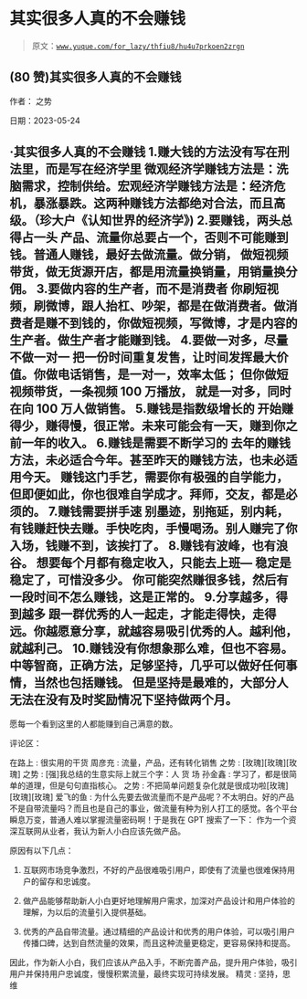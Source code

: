 # 其实很多人真的不会赚钱

> 原文：[`www.yuque.com/for_lazy/thfiu8/hu4u7prkoen2zrgn`](https://www.yuque.com/for_lazy/thfiu8/hu4u7prkoen2zrgn)



## (80 赞)其实很多人真的不会赚钱 

作者： 之势 

日期：2023-05-24 

## ·其实很多人真的不会赚钱 1.赚大钱的方法没有写在刑法里，而是写在经济学里 微观经济学赚钱方法是：洗脑需求，控制供给。宏观经济学赚钱方法是：经济危机，暴涨暴跌。这两种赚钱方法都绝对合法，而且高级。（珍大户《认知世界的经济学》) 2.要赚钱，两头总得占一头 产品、流量你总要占一个，否则不可能赚到钱。普通人赚钱，最好去做流量。做分销， 做短视频带货，做无货源开店，都是用流量换销量，用销量换分佣。 3.要做内容的生产者，而不是消费者 你刷短视频，刷微博，跟人抬杠、吵架，都是在做消费者。做消费者是赚不到钱的，你做短视频，写微博，才是内容的生产者。做生产者才能赚到钱。 4.要做一对多，尽量不做一对一 把一份时间重复发售，让时间发挥最大价值。你做电话销售，是一对一，效率太低； 但你做短视频带货，一条视频 100 万播放， 就是一对多，同时在向 100 万人做销售。 5.赚钱是指数级增长的 开始赚得少，赚得慢，很正常。未来可能会有一天，赚到你之前一年的收入。 6.赚钱是需要不断学习的 去年的赚钱方法，未必适合今年。甚至昨天的赚钱方法，也未必适用今天。 赚钱这门手艺，需要你有极强的自学能力， 但即便如此，你也很难自学成才。拜师，交友，都是必须的。 7.赚钱需要拼手速 别墨迹，别拖延，别内耗，有钱赚赶快去赚。手快吃肉，手慢喝汤。别人赚完了你入场，钱赚不到，该挨打了。 8.赚钱有波峰，也有浪谷。 想要每个月都有稳定收入，只能去上班— 稳定是稳定了，可惜没多少。 你可能突然赚很多钱，然后有一段时间不怎么赚钱，这是正常的。 9.分享越多，得到越多 跟一群优秀的人一起走，才能走得快，走得远。你越愿意分享，就越容易吸引优秀的人。越利他，就越利己。 10.赚钱没有你想象那么难，但也不容易。中等智商，正确方法，足够坚持，几乎可以做好任何事情，当然也包括赚钱。 但是坚持是最难的，大部分人无法在没有及时奖励情况下坚持做两个月。 

愿每一个看到这里的人都能赚到自己满意的数。 

评论区： 

在路上 : 很实用的干货 周彦充 : 流量，产品，还有转化销售 之势 : [玫瑰][玫瑰][玫瑰] 之势 : [强]我总结的生意实际上就三个字：人 货 场 孙金鑫 : 学习了，都是很简单的道理，但是句句直指核心。 之势 : 不把简单问题复杂化就是很成功啦[玫瑰][玫瑰][玫瑰] 爱飞的鱼 : 为什么先要去做流量而不是产品呢？不太明白。好的产品不是自带流量吗？而且也是自己的事业，做流量有种为别人打工的感觉。各个平台瞬息万变，普通人难以掌握流量密码啊！于是我在 GPT 搜索了一下： 作为一个资深互联网从业者，我认为新人小白应该先做产品。 

原因有以下几点： 

1.   互联网市场竞争激烈，不好的产品很难吸引用户，即使有了流量也很难保持用户的留存和忠诚度。 

2.   做产品能够帮助新人小白更好地理解用户需求，加深对产品设计和用户体验的理解，为以后的流量引入提供基础。 

3.   优秀的产品自带流量。通过精细的产品设计和优秀的用户体验，可以吸引用户传播口碑，达到自然流量的效果，而且这种流量更稳定，更容易保持和提高。 

因此，作为新人小白，我们应该从产品入手，不断完善产品，提升用户体验，吸引用户并保持用户忠诚度，慢慢积累流量，最终实现可持续发展。 精灵 : 坚持，思维